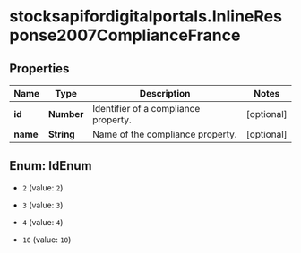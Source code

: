 # stocksapifordigitalportals.InlineResponse2007ComplianceFrance

## Properties

Name | Type | Description | Notes
------------ | ------------- | ------------- | -------------
**id** | **Number** | Identifier of a compliance property. | [optional] 
**name** | **String** | Name of the compliance property. | [optional] 



## Enum: IdEnum


* `2` (value: `2`)

* `3` (value: `3`)

* `4` (value: `4`)

* `10` (value: `10`)




